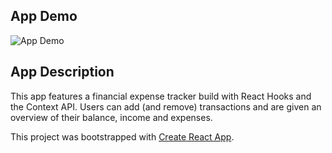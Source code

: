 ## App Demo
![App Demo](https://imgur.com/18BT52x.gif)

## App Description
This app features a financial expense tracker build with React Hooks and the Context API. Users can add (and remove) transactions and are given an overview of their balance, income and expenses.

This project was bootstrapped with [Create React App](https://github.com/facebook/create-react-app).
